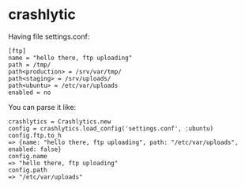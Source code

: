 # crashlytic

Having file settings.conf:
```
[ftp]
name = "hello there, ftp uploading"
path = /tmp/
path<production> = /srv/var/tmp/
path<staging> = /srv/uploads/
path<ubuntu> = /etc/var/uploads
enabled = no
```

You can parse it like:
```
crashlytics = Crashlytics.new
config = crashlytics.load_config('settings.conf', :ubuntu)
config.ftp.to_h
=> {name: "hello there, ftp uploading", path: "/etc/var/uploads", enabled: false}
config.name
=> "hello there, ftp uploading"
config.path
=> "/etc/var/uploads"
```
